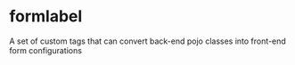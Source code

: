 # formlabel
A set of custom tags that can convert back-end pojo classes into front-end form configurations
